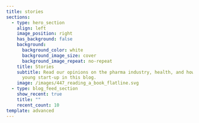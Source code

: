```yaml
---
title: stories
sections:
  - type: hero_section
    align: left
    image_position: right
    has_background: false
    background:
      background_color: white
      background_image_size: cover
      background_image_repeat: no-repeat
    title: Stories
    subtitle: Read our opinions on the pharma industry, health, and how to run a
      young start-up in this blog.
    image: /images/447_reading_a_book_flatline.svg
  - type: blog_feed_section
    show_recent: true
    title: ""
    recent_count: 10
template: advanced
---
```

